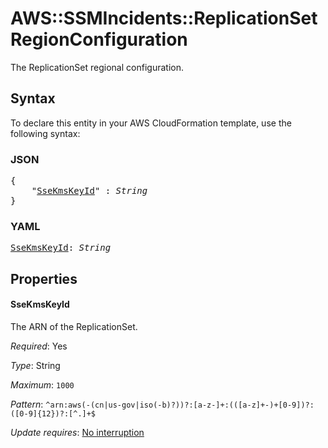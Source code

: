 # AWS::SSMIncidents::ReplicationSet RegionConfiguration

The ReplicationSet regional configuration.

## Syntax

To declare this entity in your AWS CloudFormation template, use the following syntax:

### JSON

<pre>
{
    "<a href="#ssekmskeyid" title="SseKmsKeyId">SseKmsKeyId</a>" : <i>String</i>
}
</pre>

### YAML

<pre>
<a href="#ssekmskeyid" title="SseKmsKeyId">SseKmsKeyId</a>: <i>String</i>
</pre>

## Properties

#### SseKmsKeyId

The ARN of the ReplicationSet.

_Required_: Yes

_Type_: String

_Maximum_: <code>1000</code>

_Pattern_: <code>^arn:aws(-(cn|us-gov|iso(-b)?))?:[a-z-]+:(([a-z]+-)+[0-9])?:([0-9]{12})?:[^.]+$</code>

_Update requires_: [No interruption](https://docs.aws.amazon.com/AWSCloudFormation/latest/UserGuide/using-cfn-updating-stacks-update-behaviors.html#update-no-interrupt)

